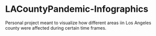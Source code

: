 # LACountyPandemic-Infographics
Personal project meant to visualize how different areas iin Los Angeles county were affected during certain time frames.
